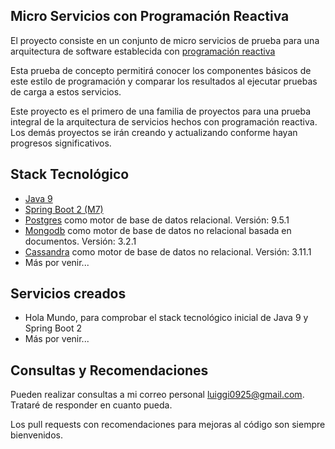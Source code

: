 Micro Servicios con Programación Reactiva
-
El proyecto consiste en un conjunto de micro servicios de prueba para una
arquitectura de software establecida con [programación reactiva][1]

Esta prueba de concepto permitirá conocer los componentes básicos de este
estilo de programación y comparar los resultados al ejecutar pruebas de carga
a estos servicios.

Este proyecto es el primero de una familia de proyectos para una prueba
integral de la arquitectura de servicios hechos con programación reactiva.
Los demás proyectos se irán creando y actualizando conforme hayan progresos
significativos. 

Stack Tecnológico
-
- [Java 9][2]
- [Spring Boot 2 (M7)][3]
- [Postgres][4] como motor de base de datos relacional. Versión: 9.5.1
- [Mongodb][5] como motor de base de datos no relacional basada en documentos.
Versión: 3.2.1
- [Cassandra][6] como motor de base de datos no relacional. Versión: 3.11.1
- Más por venir...

Servicios creados
-
- Hola Mundo, para comprobar el stack tecnológico inicial de Java 9 y
Spring Boot 2
- Más por venir...

Consultas y Recomendaciones
-
Pueden realizar consultas a mi correo personal luiggi0925@gmail.com. Trataré de
responder en cuanto pueda.

Los pull requests con recomendaciones para mejoras al código son siempre bienvenidos.


[1]: https://en.wikipedia.org/wiki/Reactive_programming
[2]: https://www.oracle.com/java/java9.html
[3]: https://github.com/spring-projects/spring-boot/wiki/Spring-Boot-2.0.0-M7-Release-Notes
[4]: https://www.postgresql.org
[5]: https://www.mongodb.com
[6]: http://cassandra.apache.org
